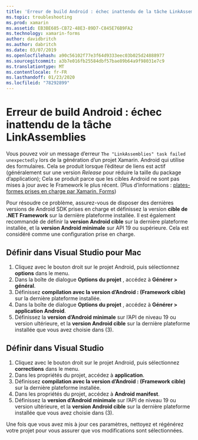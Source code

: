 ```yaml
---
title: 'Erreur de build Android : échec inattendu de la tâche LinkAssemblies'
ms.topic: troubleshooting
ms.prod: xamarin
ms.assetid: EB3BE685-CB72-48E3-89D7-C845E76B9FA2
ms.technology: xamarin-forms
author: davidbritch
ms.author: dabritch
ms.date: 03/07/2019
ms.openlocfilehash: a90c56102f77e3f64d9333eec03b025d24888977
ms.sourcegitcommit: a3b7e016fb25584dbf57bae89b64a9f98031e7c9
ms.translationtype: MT
ms.contentlocale: fr-FR
ms.lasthandoff: 01/23/2020
ms.locfileid: "78292899"
---
```

# <a name="android-build-error--the-linkassemblies-task-failed-unexpectedly"></a>Erreur de build Android : échec inattendu de la tâche LinkAssemblies

Vous pouvez voir un message d’erreur `The "LinkAssemblies" task failed unexpectedly` lors de la génération d’un projet Xamarin. Android qui utilise des formulaires. Cela se produit lorsque l’éditeur de liens est actif (généralement sur une version *Release* pour réduire la taille du package d’application); Cela se produit parce que les cibles Android ne sont pas mises à jour avec le Framework le plus récent. (Plus d’informations : [plates-formes prises en charge par Xamarin. Forms](~/get-started/supported-platforms.md#android-platform-support))

Pour résoudre ce problème, assurez-vous de disposer des dernières versions de Android SDK prises en charge et définissez la version **cible de .NET Framework** sur la dernière plateforme installée. Il est également recommandé de définir la **version Android cible** sur la dernière plateforme installée, et la **version Android minimale** sur API 19 ou supérieure. Cela est considéré comme une configuration prise en charge.

## <a name="setting-in-visual-studio-for-mac"></a>Définir dans Visual Studio pour Mac

1. Cliquez avec le bouton droit sur le projet Android, puis sélectionnez **options** dans le menu.
2. Dans la boîte de dialogue **Options du projet** , accédez à **Générer > général**.
3. Définissez **compilation avec la version d’Android : (Framework cible)** sur la dernière plateforme installée.
4. Dans la boîte de dialogue **Options du projet** , accédez à **Générer > application Android**.
5. Définissez la **version d’Android minimale** sur l’API de niveau 19 ou version ultérieure, et la **version Android cible** sur la dernière plateforme installée que vous avez choisie dans (3).

## <a name="setting-in-visual-studio"></a>Définir dans Visual Studio

1. Cliquez avec le bouton droit sur le projet Android, puis sélectionnez **corrections** dans le menu.
2. Dans les propriétés du projet, accédez à **application**.
3. Définissez **compilation avec la version d’Android : (Framework cible)** sur la dernière plateforme installée.
4. Dans les propriétés du projet, accédez à **Android manifest**.
5. Définissez la **version d’Android minimale** sur l’API de niveau 19 ou version ultérieure, et la **version Android cible** sur la dernière plateforme installée que vous avez choisie dans (3).

Une fois que vous avez mis à jour ces paramètres, nettoyez et régénérez votre projet pour vous assurer que vos modifications sont sélectionnées.
